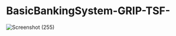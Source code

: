 # BasicBankingSystem-GRIP-TSF-
![Screenshot (255)](https://user-images.githubusercontent.com/90108675/148682516-87402d37-ccb9-4cb9-a703-2f04362aa911.png)
